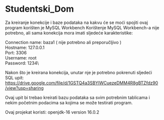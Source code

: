 # Studentski_Dom

Za kreiranje konekcije i baze podataka na kakvu će se moći spojiti ovaj program korišten je MySQL Workbench
Korištenje MySQL Workbench-a nije potrebno, ali sama konekcija mora imati sljedeće karakteristike:

Connection name: baza1 ( nije potrebno ali preporučljivo )\
Hostname: 127.0.0.1\
Port: 3306\
Username: root\
Password: 1234\

Nakon što je kreirana konekcija, unutar nje je potrebno pokrenuti sljedeći SQL upit:
https://drive.google.com/file/d/1GSTQ4a3SBYIWCuezeDMM4R8gBTZfdz90/view?usp=sharing

Ovaj upit bi trebao kreirati bazu podataka sa svim potrebnim tablicama i nekim početnim podacima sa kojima se može testirati program.

Ovaj projekat koristi: openjdk-16 version 16.0.2
